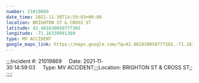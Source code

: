 ```yaml
---
number: 21019869
date_time: 2021-11-30T14:59:03+00:00
location: BRIGHTON ST & CROSS ST
latitude: 42.401030050777365
longitude: -71.16339991389
type: MV ACCIDENT
google_maps_link: https://maps.google.com/?q=42.401030050777365,-71.16339991389
---
```


;;;Incident #: 21019869     Date: 2021‐11‐30 14:59:03     Type: MV ACCIDENT;;;Location: BRIGHTON ST & CROSS ST;;;;;;
